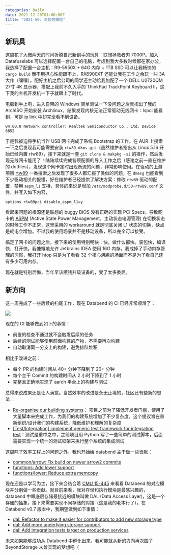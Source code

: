 ```yaml
---
categories: Daily
date: 2021-12-20T01:00:00Z
title: "2021-50: 奇妙的探险"
---
```


## 新玩具

这周花了大概两天的时间折腾自己新到手的玩具：联想拯救者刃 7000P。加入 Datafuselabs 可以选择配置一台自己的电脑，考虑到我大多数时候都在家办公，我选择了配置一台主机：R9-5950X + 64G 内存 + 1TB SSD 可以让我畅快的 `cargo build` 而不用担心性能跟不上，RX6900XT 还能让我在工作之余玩一些 3A 大作（嘿嘿）。配好主机之后公司的同学还主动给我加配了一个 DELL U2720QM 27寸 4K 显示器，搭配上我前不久入手的 ThinkPad TrackPoint Keyboard II，这下我的主机开发机一下子就跟上了时代。

电脑到手上电，进入自带的 Windows 简单测试一下没问题之后就掏出了我的 ArchISO 开始安装 Archlinux，结果发现内核无法正常驱动无线网卡：lspci 能看到，可是 ip link 中却完全看不到设备。

```shell
04:00.0 Network controller: Realtek Semiconductor Co., Ltd. Device 8852
```

于是我被迫将手机当作 USB 网卡完成了系统 Bootstrap 的工作。在 AUR 上搜索一下之后发现我可能需要安装 `rtw89-dkms-git`（虽然维护者指出从 Linux 5.16 开始已经内置 rtw89），接下来就是一套 `git clone & makpkg -si` 的操作，然后发现无线网卡能用了！陆陆续续完成各项配置的导入工作之后（感谢之前一直在维护的 dotfiles），发现这个网卡定时出现断流的问题，非常影响使用。在驱动的上游项目 [rtw89](https://github.com/lwfinger/rtw89) 一番搜索之后发现了很多人都汇报了类似的问题，在 `dmesg` 也能看到不少驱动相关的报错，好在维护者已经提供了解决方案：修改 `rtw89` 驱动的配置，禁用 `aspm_l1` 支持，具体的来说是增加 `/etc/modprobe.d/50-rtw89.conf` 文件，并写入如下内容，

```text
options rtw89pci disable_aspm_l1=y
```

看起来问题的根源还是联想的 buggy BIOS 没有正确的实现 PCI Specs，导致网卡的 [ASPM](https://access.redhat.com/documentation/zh-cn/red_hat_enterprise_linux/6/html/power_management_guide/aspm) (Active State Power Management，主动状态电源管理) 在切换状态的时候工作不正常，这里采用的 workaround 就是彻底关闭 L1 状态的切换，缺点是耗电会增加。不过我的使用场景并不是移动设备，所以完全可以接受。

搞定了网卡的问题之后，接下来的使用特别畅快：快，做什么都快。装包快，编译快，打开快。我慷慨地允许 Jetbrains IDEA 使用 16G 内存，我戒掉了手动内存管理的习惯，我打开 htop 只是为了看看 32 个核心沸腾的场面而不是为了看自己还有多少可用内存。

现在就是特别后悔，当年早该攒钱升级设备的，受了太多委屈。

## 新方向

这一周完成了一些后续的扫尾工作，现在 Databend 的 CI 已经非常顺滑了：

![](databend-ci.png)

现在的 CI 能够做到如下的事情：

- 前置的检查不通过就不会触发后续的任务
- 后续的测试能够使用前面构建的产物，不需要再次构建
- 自动取消同一分支上的构建，避免排队堆积

相比于改进之前：

- 每个 PR 的构建时间从 40+ 分钟下降到了 20+ 分钟
- 每个主干 Commit 的构建时间从 2 小时下降到了 1 小时
- 完整且正确地实现了 aarch 平台上的构建与测试

总得来说成果还是让人满意。当然效率的改进是永无止境的，社区还有些新的想法：

- [Re-organise our building systems](https://github.com/datafuselabs/databend/discussions/3419)： 项目之前为了降低开发者门槛，使用了大量脚本来完成工作，为我们的构建系统增加了不少复杂度。这个提议旨在重新组织/设计我们的构建系统，降低维护和理解的复杂度
- [[Test/Integration] implement generic test framework for integration test](https://github.com/datafuselabs/databend/issues/2647)：测试是重中之中，之前项目用 Python 写了一些简单的测试脚本，后面需要实现一个统一的测试框架来执行整个系统的集成测试

这周除了效率工程上的问题之外，我也开始给 databend 主干做一些贡献：

- [common/arrow: Fix build on newer arrow2 commits](https://github.com/datafuselabs/databend/pull/3500)
- [functions: Add lower support](https://github.com/datafuselabs/databend/pull/3521)
- [functions/lower: Reduce extra memcopy](https://github.com/datafuselabs/databend/pull/3525)

现在还是以学习为主，接下來会结合着 [CMU 15-445](https://15445.courses.cs.cmu.edu/fall2021/) 来看看 Databend 的对应模块并分别做一些贡献。就目前来看，我对存储和执行模块是最感兴趣的，databend 中跟底层存储最接近的模块叫做 DAL (Data Access Layer)，这是一个存储的抽象，接下來需要实现不同存储的对接（这是我的老本行了）。在 Databend v0.7 版本中，我期望做到如下事情：

- [dal: Refactor to make it easier for contributors to add new storage type](https://github.com/datafuselabs/databend/issues/3436)
- [dal: Add more underlying storage support](https://github.com/datafuselabs/databend/issues/3434)
- [dal: Add integration tests target on production services](https://github.com/datafuselabs/databend/issues/3435)

未来如果能够成功从 Databend 中孵化出来，我可能就从新的方向再次圆了 BeyondStorage 未曾实现的梦想吧（

